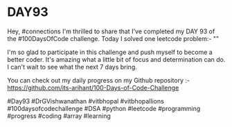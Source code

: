 # DAY93
Hey, #connections I'm thrilled to share that I've completed my DAY 93 of the #100DaysOfCode challenge. Today I solved one leetcode problem:- ""

I'm so glad to participate in this challenge and push myself to become a better coder. It's amazing what a little bit of focus and determination can do. I can't wait to see what the next 7 days bring.

You can check out my daily progress on my Github repository :- https://github.com/its-arihant/100-Days-of-Code-Challenge

#Day93 #DrGVishwanathan #vitbhopal #vitbhopallions #100daysofcodechallenge #DSA #python #leetcode #programming #progress #coding #array #learning 